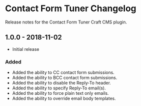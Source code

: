 # Contact Form Tuner Changelog

Release notes for the Contact Form Tuner Craft CMS plugin.



## 1.0.0 - 2018-11-02

- Initial release

### Added

- Added the ability to CC contact form submissions.
- Added the ability to BCC contact form submissions.
- Added the ability to disable the Reply-To header.
- Added the ability to specify Reply-To email(s).
- Added the ability to force plain text only emails.
- Added the ability to override email body templates.

